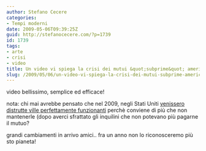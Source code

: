 ```yaml
---
author: Stefano Cecere
categories:
- Tempi moderni
date: 2009-05-06T09:39:25Z
guid: http://stefanocecere.com/?p=1739
id: 1739
tags:
- arte
- crisi
- video
title: Un video vi spiega la crisi dei mutui &quot;subprime&quot; americani…
slug: /2009/05/06/un-video-vi-spiega-la-crisi-dei-mutui-subprime-americani/
---
```


video bellissimo, semplice ed efficace!
  
nota: chi mai avrebbe pensato che nel 2009, negli Stati Uniti [venissero distrutte ville perfettamente funzionanti](http://www.corriere.it/esteri/09_maggio_05/banche_distrugge_ville_caretto_84bc52e0-39a9-11de-ab3d-00144f02aabc.shtml) perchè conviene di più che non mantenerle (dopo averci sfrattato gli inquilini che non potevano più pagarne il mutuo?
  
grandi cambiamenti in arrivo amici.. fra un anno non lo riconosceremo più sto pianeta!